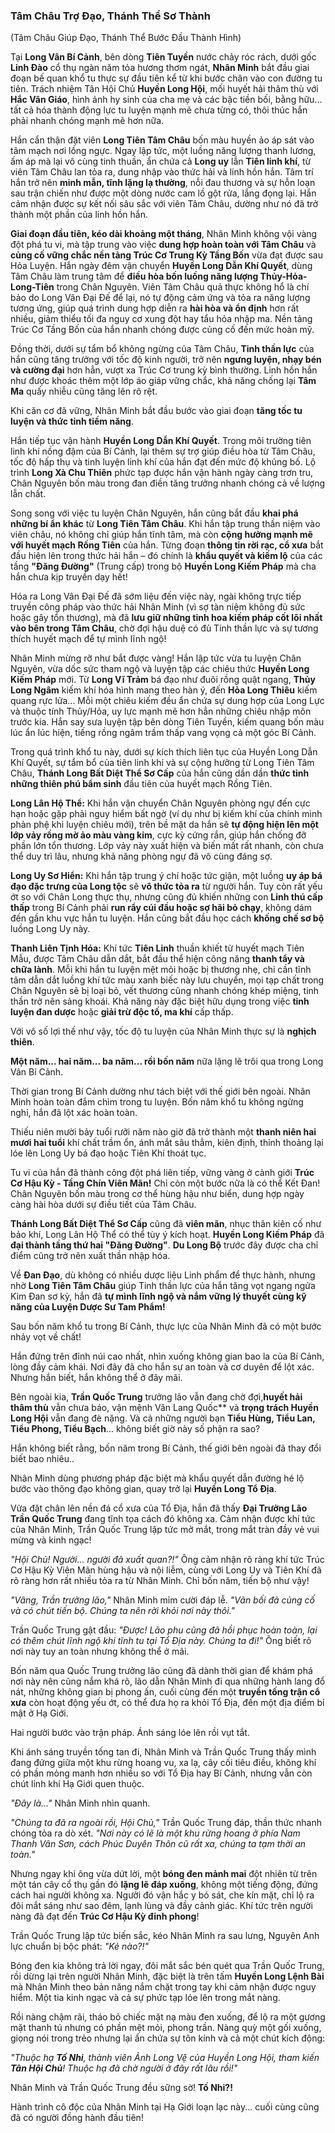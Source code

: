 ### Tâm Châu Trợ Đạo, Thánh Thể Sơ Thành

(Tâm Châu Giúp Đạo, Thánh Thể Bước Đầu Thành Hình)

Tại **Long Vân Bí Cảnh**, bên dòng **Tiên Tuyền** nước chảy róc rách, dưới gốc **Linh Đào** cổ thụ ngàn năm tỏa hương thơm ngát, **Nhân Minh** bắt đầu giai đoạn bế quan khổ tu thực sự đầu tiên kể từ khi bước chân vào con đường tu tiên. Trách nhiệm Tân Hội Chủ **Huyền Long Hội**, mối huyết hải thâm thù với **Hắc Vân Giáo**, hình ảnh hy sinh của cha mẹ và các bậc tiền bối, bằng hữu... tất cả hóa thành động lực tu luyện mạnh mẽ chưa từng có, thôi thúc hắn phải nhanh chóng mạnh mẽ hơn nữa.

Hắn cẩn thận đặt viên **Long Tiên Tâm Châu** bốn màu huyền ảo áp sát vào tâm mạch nơi lồng ngực. Ngay lập tức, một luồng năng lượng thanh lương, ấm áp mà lại vô cùng tinh thuần, ẩn chứa cả **Long uy** lẫn **Tiên linh khí**, từ viên Tâm Châu lan tỏa ra, dung nhập vào thức hải và linh hồn hắn. Tâm trí hắn trở nên **minh mẫn, tĩnh lặng lạ thường**, nỗi đau thương và sự hỗn loạn sau trận chiến như được một dòng nước cam lồ gột rửa, lắng đọng lại. Hắn cảm nhận được sự kết nối sâu sắc với viên Tâm Châu, dường như nó đã trở thành một phần của linh hồn hắn.

**Giai đoạn đầu tiên, kéo dài khoảng một tháng**, Nhân Minh không vội vàng đột phá tu vi, mà tập trung vào việc **dung hợp hoàn toàn với Tâm Châu** và **củng cố vững chắc nền tảng Trúc Cơ Trung Kỳ Tầng Bốn** vừa đạt được sau Hỏa Luyện. Hắn ngày đêm vận chuyển **Huyền Long Dẫn Khí Quyết**, dùng Tâm Châu làm trung tâm để **điều hòa bốn luồng năng lượng Thủy-Hỏa-Long-Tiên** trong Chân Nguyên. Viên Tâm Châu quả thực không hổ là chí bảo do Long Vân Đại Đế để lại, nó tự động cảm ứng và tỏa ra năng lượng tương ứng, giúp quá trình dung hợp diễn ra **hài hòa và ổn định** hơn rất nhiều, giảm thiểu tối đa nguy cơ xung đột hay tẩu hỏa nhập ma. Nền tảng Trúc Cơ Tầng Bốn của hắn nhanh chóng được củng cố đến mức hoàn mỹ.

Đồng thời, dưới sự tẩm bổ không ngừng của Tâm Châu, **Tinh thần lực** của hắn cũng tăng trưởng với tốc độ kinh người, trở nên **ngưng luyện, nhạy bén và cường đại** hơn hẳn, vượt xa Trúc Cơ trung kỳ bình thường. Linh hồn hắn như được khoác thêm một lớp áo giáp vững chắc, khả năng chống lại **Tâm Ma** quấy nhiễu cũng tăng lên rõ rệt.

Khi căn cơ đã vững, Nhân Minh bắt đầu bước vào giai đoạn **tăng tốc tu luyện và thức tỉnh tiềm năng**.

Hắn tiếp tục vận hành **Huyền Long Dẫn Khí Quyết**. Trong môi trường tiên linh khí nồng đậm của Bí Cảnh, lại thêm sự trợ giúp điều hòa từ Tâm Châu, tốc độ hấp thụ và tinh luyện linh khí của hắn đạt đến mức độ khủng bố. Lộ trình **Long Xà Chu Thiên** phức tạp được hắn vận hành ngày càng trơn tru, Chân Nguyên bốn màu trong đan điền tăng trưởng nhanh chóng cả về lượng lẫn chất.

Song song với việc tu luyện Chân Nguyên, hắn cũng bắt đầu **khai phá những bí ẩn khác** từ **Long Tiên Tâm Châu**. Khi hắn tập trung thần niệm vào viên châu, nó không chỉ giúp hắn tĩnh tâm, mà còn **cộng hưởng mạnh mẽ với huyết mạch Rồng Tiên** của hắn. Từng đoạn **thông tin rời rạc, cổ xưa** bắt đầu hiện lên trong thức hải hắn – đó chính là **khẩu quyết và kiếm lộ** của các tầng **"Đăng Đường"** (Trung cấp) trong bộ **Huyền Long Kiếm Pháp** mà cha hắn chưa kịp truyền dạy hết!

Hóa ra Long Vân Đại Đế đã sớm liệu đến việc này, ngài không trực tiếp truyền công pháp vào thức hải Nhân Minh (vì sợ tàn niệm không đủ sức hoặc gây tổn thương), mà đã **lưu giữ những tinh hoa kiếm pháp cốt lõi nhất vào bên trong Tâm Châu**, chờ đợi hậu duệ có đủ Tinh thần lực và sự tương thích huyết mạch để tự mình lĩnh ngộ!

Nhân Minh mừng rỡ như bắt được vàng! Hắn lập tức vừa tu luyện Chân Nguyên, vừa dốc sức tham ngộ và luyện tập các chiêu thức **Huyền Long Kiếm Pháp** mới. Từ **Long Vĩ Trảm** bá đạo như đuôi rồng quật ngang, **Thủy Long Ngâm** kiếm khí hóa hình mang theo hàn ý, đến **Hỏa Long Thiêu** kiếm quang rực lửa... Mỗi một chiêu kiếm đều ẩn chứa sự dung hợp của Long Lực và thuộc tính Thủy/Hỏa, uy lực mạnh mẽ hơn hẳn những chiêu nhập môn trước kia. Hắn say sưa luyện tập bên dòng Tiên Tuyền, kiếm quang bốn màu lúc ẩn lúc hiện, tiếng rồng ngâm trầm thấp vang vọng cả một góc Bí Cảnh.

Trong quá trình khổ tu này, dưới sự kích thích liên tục của Huyền Long Dẫn Khí Quyết, sự tẩm bổ của tiên linh khí và sự cộng hưởng từ Long Tiên Tâm Châu, **Thánh Long Bất Diệt Thể Sơ Cấp** của hắn cũng dần dần **thức tỉnh những thiên phú bẩm sinh** đầu tiên của huyết mạch Rồng Tiên.

**Long Lân Hộ Thể:** Khi hắn vận chuyển Chân Nguyên phòng ngự đến cực hạn hoặc gặp phải nguy hiểm bất ngờ (ví dụ như bị kiếm khí của chính mình phản phệ khi luyện chiêu mới), trên bề mặt da hắn sẽ **tự động hiện lên một lớp vảy rồng mờ ảo màu vàng kim**, cực kỳ cứng rắn, giúp hắn chống đỡ phần lớn tổn thương. Lớp vảy này xuất hiện và biến mất rất nhanh, còn chưa thể duy trì lâu, nhưng khả năng phòng ngự đã vô cùng đáng sợ.

**Long Uy Sơ Hiển:** Khi hắn tập trung ý chí hoặc tức giận, một luồng **uy áp bá đạo đặc trưng của Long tộc** sẽ **vô thức tỏa ra** từ người hắn. Tuy còn rất yếu ớt so với Chân Long thực thụ, nhưng cũng đủ khiến những con **Linh thú cấp thấp** trong Bí Cảnh phải **run rẩy cúi đầu hoặc sợ hãi bỏ chạy**, không dám đến gần khu vực hắn tu luyện. Hắn cũng bắt đầu học cách **khống chế sơ bộ** luồng Long Uy này.

**Thanh Liên Tịnh Hóa:** Khí tức **Tiên Linh** thuần khiết từ huyết mạch Tiên Mẫu, được Tâm Châu dẫn dắt, bắt đầu thể hiện công năng **thanh tẩy và chữa lành**. Mỗi khi hắn tu luyện mệt mỏi hoặc bị thương nhẹ, chỉ cần tĩnh tâm dẫn dắt luồng khí tức màu xanh biếc này lưu chuyển, mọi tạp chất trong Chân Nguyên sẽ bị loại bỏ, vết thương cũng nhanh chóng khép miệng, tinh thần trở nên sảng khoái. Khả năng này đặc biệt hữu dụng trong việc **tinh luyện đan dược** hoặc **giải trừ độc tố, ma khí** cấp thấp.

Với vô số lợi thế như vậy, tốc độ tu luyện của Nhân Minh thực sự là **nghịch thiên**.

**Một năm... hai năm... ba năm... rồi bốn năm** nữa lặng lẽ trôi qua trong Long Vân Bí Cảnh.

Thời gian trong Bí Cảnh dường như tách biệt với thế giới bên ngoài. Nhân Minh hoàn toàn đắm chìm trong tu luyện. Bốn năm khổ tu không ngừng nghỉ, hắn đã lột xác hoàn toàn.

Thiếu niên mười bảy tuổi rưỡi năm nào giờ đã trở thành một **thanh niên hai mươi hai tuổi** khí chất trầm ổn, ánh mắt sâu thẳm, kiên định, thỉnh thoảng lại lóe lên Long Uy bá đạo hoặc Tiên Khí thoát tục.

Tu vi của hắn đã thành công đột phá liên tiếp, vững vàng ở cảnh giới **Trúc Cơ Hậu Kỳ - Tầng Chín Viên Mãn!** Chỉ còn một bước nữa là có thể Kết Đan! Chân Nguyên bốn màu trong cơ thể hùng hậu như biển, dung hợp ngày càng hài hòa dưới sự điều tiết của Tâm Châu.

**Thánh Long Bất Diệt Thể Sơ Cấp** cũng đã **viên mãn**, nhục thân kiên cố như bảo khí, Long Lân Hộ Thể có thể tùy ý kích hoạt. **Huyền Long Kiếm Pháp** đã **đại thành tầng thứ hai "Đăng Đường"**. **Du Long Bộ** trước đây được cha chỉ điểm cũng trở nên xuất thần nhập hóa.

Về **Đan Đạo**, dù không có nhiều dược liệu Linh phẩm để thực hành, nhưng nhờ **Long Tiên Tâm Châu** giúp Tinh thần lực của hắn tăng vọt ngang ngửa Kim Đan sơ kỳ, hắn đã **tự mình lĩnh ngộ và nắm vững lý thuyết cùng kỹ năng của Luyện Dược Sư Tam Phẩm!**

Sau bốn năm khổ tu trong Bí Cảnh, thực lực của Nhân Minh đã có một bước nhảy vọt về chất!

Hắn đứng trên đỉnh núi cao nhất, nhìn xuống không gian bao la của Bí Cảnh, lòng đầy cảm khái. Nơi đây đã cho hắn sự an toàn và cơ duyên để lột xác. Nhưng hắn biết, hắn không thể ở đây mãi.

Bên ngoài kia, **Trần Quốc Trung** trưởng lão vẫn đang chờ đợi,**huyết hải thâm thù** vẫn chưa báo, vận mệnh Văn Lang Quốc** và **trọng trách Huyền Long Hội** vẫn đang đè nặng. Và cả những người bạn **Tiểu Hùng, Tiểu Lan, Tiểu Phong, Tiểu Bạch**... không biết giờ này số phận ra sao?

Hắn không biết rằng, bốn năm trong Bí Cảnh, thế giới bên ngoài đã thay đổi biết bao nhiêu..

Nhân Minh dùng phương pháp đặc biệt mà khẩu quyết dẫn đường hé lộ bước vào thông đạo không gian, quay trở lại **Huyền Long Tổ Địa**.

Vừa đặt chân lên nền đá cổ xưa của Tổ Địa, hắn đã thấy **Đại Trưởng Lão Trần Quốc Trung** đang tĩnh tọa cách đó không xa. Cảm nhận được khí tức của Nhân Minh, Trần Quốc Trung lập tức mở mắt, trong mắt tràn đầy vẻ vui mừng và kinh ngạc!

_"Hội Chủ! Người... người đã xuất quan?!"_ Ông cảm nhận rõ ràng khí tức Trúc Cơ Hậu Kỳ Viên Mãn hùng hậu và nội liễm, cùng với Long Uy và Tiên Khí đã rõ ràng hơn rất nhiều tỏa ra từ Nhân Minh. Chỉ bốn năm, tiến bộ như vậy!

_"Vâng, Trần trưởng lão,"_ Nhân Minh mỉm cười đáp lễ. _"Vãn bối đã củng cố và có chút tiến bộ. Chúng ta nên rời khỏi nơi này thôi."_

Trần Quốc Trung gật đầu: _"Được! Lão phu cũng đã hồi phục hoàn toàn, lại có thêm chút lĩnh ngộ khi tĩnh tu tại Tổ Địa này. Chúng ta đi!"_ Ông biết rõ nơi này tuy an toàn nhưng không thể ở mãi.

Bốn năm qua Quốc Trung trưởng lão cũng đã dành thời gian để khám phá nơi này nên cũng nắm khá rõ, lão dẫn Nhân Minh đi qua những hành lang đổ nát, những không gian bị phong ấn, cuối cùng đến một **truyền tống trận cổ xưa** còn hoạt động yếu ớt, có thể đưa họ ra khỏi Tổ Địa, đến một địa điểm bí mật ở Hạ Giới.

Hai người bước vào trận pháp. Ánh sáng lóe lên rồi vụt tắt.

Khi ánh sáng truyền tống tan đi, Nhân Minh và Trần Quốc Trung thấy mình đang đứng giữa một khu rừng hoang vu, xa lạ, cây cối tiêu điều, không khí có phần mỏng manh hơn nhiều so với Tổ Địa hay Bí Cảnh, nhưng vẫn còn chút linh khí Hạ Giới quen thuộc.

_"Đây là..."_ Nhân Minh nhìn quanh.

_"Chúng ta đã ra ngoài rồi, Hội Chủ,"_ Trần Quốc Trung đáp, thần thức nhanh chóng tỏa ra dò xét. _"Nơi này có lẽ là một khu rừng hoang ở phía Nam Thanh Vân Sơn, cách Phúc Duyên Thôn cũ rất xa, chúng ta tạm thời an toàn."_

Nhưng ngay khi ông vừa dứt lời, một **bóng đen mảnh mai** đột nhiên từ trên một tán cây cổ thụ gần đó **lặng lẽ đáp xuống**, không một tiếng động, đứng cách hai người không xa. Người đó vận hắc y bó sát, che kín mặt, chỉ lộ ra đôi mắt sáng như sao đêm, lạnh lùng và đầy cảnh giác. Khí tức trên người nàng đã đạt đến **Trúc Cơ Hậu Kỳ đỉnh phong**!

Trần Quốc Trung lập tức biến sắc, kéo Nhân Minh ra sau lưng, Nguyên Anh lực chuẩn bị bộc phát: _"Kẻ nào?!"_

Bóng đen kia không trả lời ngay, đôi mắt sắc bén quét qua Trần Quốc Trung, rồi dừng lại trên người Nhân Minh, đặc biệt là trên tấm **Huyền Long Lệnh Bài** mà Nhân Minh theo bản năng nắm chặt trong tay khi cảm nhận được nguy hiểm. Một tia kinh ngạc và cả sự phức tạp lóe lên trong mắt nàng.

Rồi nàng chậm rãi, tháo bỏ chiếc mặt nạ màu đen xuống, để lộ ra một gương mặt thanh tú nhưng có phần mệt mỏi, phong trần. Nàng quỳ một gối xuống, giọng nói trong trẻo nhưng lại ẩn chứa sự tôn kính và cả một chút kích động:

_"Thuộc hạ **Tố Nhi**, thành viên Ảnh Long Vệ của Huyền Long Hội, tham kiến **Tân Hội Chủ**! Thuộc hạ đã chờ người ở đây rất lâu rồi!"_

Nhân Minh và Trần Quốc Trung đều sững sờ! **Tố Nhi?!**

Hành trình cô độc của Nhân Minh tại Hạ Giới loạn lạc này... cuối cùng cũng đã có người đồng hành đầu tiên!
